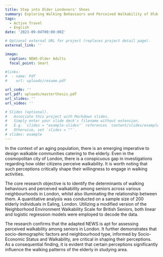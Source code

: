```yaml
---
title: Step into Older Londoners' Shoes
summary: Exploring Walking Behaviours and Perceived Walkability of Older Adults in London using SPSS and QGIS
tags:
  - Active Travel
  - English
date: '2023-09-04T00:00:00Z'

# Optional external URL for project (replaces project detail page).
external_link: ''

image:
  caption: NEWS-Older Adults
  focal_point: Smart

#links:
#  - name: Pdf
#    url: uploads/resume.pdf

url_code: ''
url_pdf: uploads/masterthesis.pdf
url_slides: ''
url_video: ''

# Slides (optional).
#   Associate this project with Markdown slides.
#   Simply enter your slide deck's filename without extension.
#   E.g. `slides = "example-slides"` references `content/slides/example-slides.md`.
#   Otherwise, set `slides = ""`.
# slides: example
---
```


In the context of an aging population, there is an emerging imperative to design walkable communities catering to the elderly. Even in the cosmopolitan city of London, there is a conspicuous gap in investigations regarding how older citizens perceive walkability. It is worth noting that such perceptions critically shape their willingness to engage in walking activities.


The core research objective is to identify the determinants of walking behaviours and perceived walkability among seniors across various neighbourhoods in London, whilst also illuminating the relationship between them. A quantitative analysis was conducted on a sample size of 200 
elderly individuals in Ealing, London. Utilizing a modified version of the Neighborhood Environment Walkability Scale for British Seniors, both linear and logistic regression models were employed to decode the data.


The research confirms that the adapted NEWS is apt for assessing perceived walkability among seniors in London. It further demonstrates that socio-demographic factors and neighbourhood type, informed by Socio-Economic Status and Walkability, are critical in shaping their perceptions. As a consequential finding, it is evident that certain perceptions significantly influence the walking patterns of the elderly in studying area.
